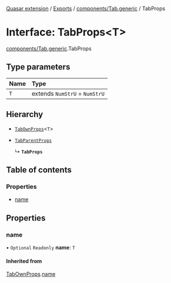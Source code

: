 [Quasar extension](../index.md) / [Exports](../modules.md) / [components/Tab.generic](../modules/components_Tab_generic.md) / TabProps

# Interface: TabProps<T\>

[components/Tab.generic](../modules/components_Tab_generic.md).TabProps

## Type parameters

| Name | Type |
| :------ | :------ |
| `T` | extends `NumStrU` = `NumStrU` |

## Hierarchy

- [`TabOwnProps`](components_Tab_generic.TabOwnProps.md)<`T`\>

- [`TabParentProps`](components_Tab_generic.TabParentProps.md)

  ↳ **`TabProps`**

## Table of contents

### Properties

- [name](components_Tab_generic.TabProps.md#name)

## Properties

### name

• `Optional` `Readonly` **name**: `T`

#### Inherited from

[TabOwnProps](components_Tab_generic.TabOwnProps.md).[name](components_Tab_generic.TabOwnProps.md#name)

